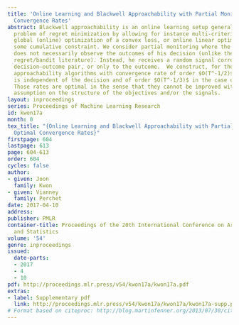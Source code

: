 ```yaml
---
title: 'Online Learning and Blackwell Approachability with Partial Monitoring: Optimal
  Convergence Rates'
abstract: Blackwell approachability is an online learning setup generalizing the classical
  problem of regret minimization by allowing for instance multi-criteria optimization,
  global (online) optimization of a convex loss, or online linear optimization under
  some cumulative constraint. We consider partial monitoring where the decision maker
  does not necessarily observe the outcomes of his decision (unlike the traditional
  regret/bandit literature). Instead, he receives a random signal correlated to the
  decision–outcome pair, or only to the outcome.  We construct, for the first time,
  approachability algorithms with convergence rate of order $O(T^-1/2)$ when the signal
  is independent of the decision and of order $O(T^-1/3)$ in the case of general signals.
  Those rates are optimal in the sense that they cannot be improved without further
  assumption on the structure of the objectives and/or the signals.
layout: inproceedings
series: Proceedings of Machine Learning Research
id: kwon17a
month: 0
tex_title: "{Online Learning and Blackwell Approachability with Partial Monitoring:
  Optimal Convergence Rates}"
firstpage: 604
lastpage: 613
page: 604-613
order: 604
cycles: false
author:
- given: Joon
  family: Kwon
- given: Vianney
  family: Perchet
date: 2017-04-10
address: 
publisher: PMLR
container-title: Proceedings of the 20th International Conference on Artificial Intelligence
  and Statistics
volume: '54'
genre: inproceedings
issued:
  date-parts:
  - 2017
  - 4
  - 10
pdf: http://proceedings.mlr.press/v54/kwon17a/kwon17a.pdf
extras:
- label: Supplementary pdf
  link: http://proceedings.mlr.press/v54/kwon17a/kwon17a/kwon17a-supp.pdf
# Format based on citeproc: http://blog.martinfenner.org/2013/07/30/citeproc-yaml-for-bibliographies/
---
```

